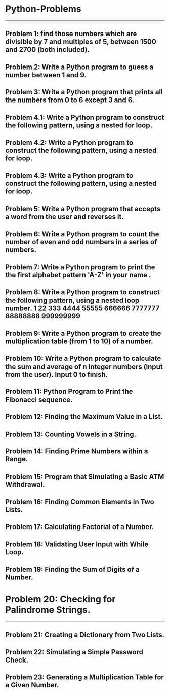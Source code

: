 # Python-Problems
------------------
Problem 1: find those numbers which are divisible by 7 and multiples of 5, between 1500 and 2700 (both included).
-----------------------------------------------------------------------------------------------------------------
Problem 2: Write a Python program to guess a number between 1 and 9.
-----------------------------------------------------------------------------------------------------------------
Problem 3: Write a Python program that prints all the numbers from 0 to 6 except 3 and 6.
-----------------------------------------------------------------------------------------------------------------
Problem 4.1: Write a Python program to construct the following pattern, using a nested for loop.
-----------------------------------------------------------------------------------------------------------------
Problem 4.2: Write a Python program to construct the following pattern, using a nested for loop.
-----------------------------------------------------------------------------------------------------------------
Problem 4.3: Write a Python program to construct the following pattern, using a nested for loop.
-----------------------------------------------------------------------------------------------------------------
Problem 5: Write a Python program that accepts a word from the user and reverses it. 
-----------------------------------------------------------------------------------------------------------------
Problem 6: Write a Python program to count the number of even and odd numbers in a series of numbers.
-----------------------------------------------------------------------------------------------------------------
Problem 7: Write a Python program to print the the first alphabet pattern 'A-Z' in your name .
-----------------------------------------------------------------------------------------------------------------
Problem 8: Write a Python program to construct the following pattern, using a nested loop number.
1 22 333 4444 55555 666666 7777777 88888888 999999999
-----------------------------------------------------------------------------------------------------------------
Problem 9: Write a Python program to create the multiplication table (from 1 to 10) of a number.
-----------------------------------------------------------------------------------------------------------------
Problem 10: Write a Python program to calculate the sum and average of n integer numbers (input from the user). Input 0 to finish.
-----------------------------------------------------------------------------------------------------------------
Problem 11: Python Program to Print the Fibonacci sequence.
-----------------------------------------------------------------------------------------------------------------
Problem 12: Finding the Maximum Value in a List.
-----------------------------------------------------------------------------------------------------------------
Problem 13: Counting Vowels in a String.
-----------------------------------------------------------------------------------------------------------------
Problem 14: Finding Prime Numbers within a Range.
-----------------------------------------------------------------------------------------------------------------
Problem 15: Program that Simulating a Basic ATM Withdrawal.
-----------------------------------------------------------------------------------------------------------------
Problem 16: Finding Common Elements in Two Lists.
-----------------------------------------------------------------------------------------------------------------
Problem 17: Calculating Factorial of a Number.
-----------------------------------------------------------------------------------------------------------------
Problem 18: Validating User Input with While Loop.
-----------------------------------------------------------------------------------------------------------------
Problem 19: Finding the Sum of Digits of a Number.
-----------------------------------------------------------------------------------------------------------------
# Problem 20: Checking for Palindrome Strings.
-----------------------------------------------------------------------------------------------------------------
Problem 21: Creating a Dictionary from Two Lists.
-----------------------------------------------------------------------------------------------------------------
Problem 22: Simulating a Simple Password Check.
-----------------------------------------------------------------------------------------------------------------
Problem 23: Generating a Multiplication Table for a Given Number.
-----------------------------------------------------------------------------------------------------------------

